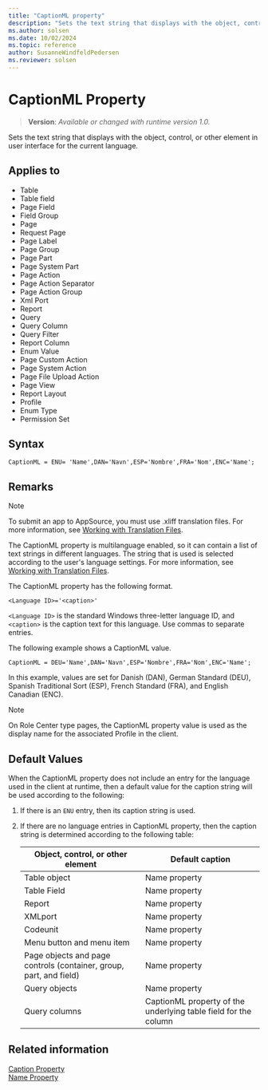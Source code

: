 ```yaml
---
title: "CaptionML property"
description: "Sets the text string that displays with the object, control, or other element in user interface for the current language."
ms.author: solsen
ms.date: 10/02/2024
ms.topic: reference
author: SusanneWindfeldPedersen
ms.reviewer: solsen
---
```

[//]: # (START>DO_NOT_EDIT)
[//]: # (IMPORTANT:Do not edit any of the content between here and the END>DO_NOT_EDIT.)
[//]: # (Any modifications should be made in the .xml files in the ModernDev repo.)
# CaptionML Property
> **Version**: _Available or changed with runtime version 1.0._

Sets the text string that displays with the object, control, or other element in user interface for the current language.

## Applies to
-   Table
-   Table field
-   Page Field
-   Field Group
-   Page
-   Request Page
-   Page Label
-   Page Group
-   Page Part
-   Page System Part
-   Page Action
-   Page Action Separator
-   Page Action Group
-   Xml Port
-   Report
-   Query
-   Query Column
-   Query Filter
-   Report Column
-   Enum Value
-   Page Custom Action
-   Page System Action
-   Page File Upload Action
-   Page View
-   Report Layout
-   Profile
-   Enum Type
-   Permission Set

[//]: # (IMPORTANT: END>DO_NOT_EDIT)

## Syntax

```
CaptionML = ENU= 'Name',DAN='Navn',ESP='Nombre',FRA='Nom',ENC='Name';
```

## Remarks

> [!NOTE]  
> To submit an app to AppSource, you must use .xliff translation files. For more information, see [Working with Translation Files](../devenv-work-with-translation-files.md).

The CaptionML property is multilanguage enabled, so it can contain a list of text strings in different languages. The string that is used is selected according to the user's language settings. For more information, see [Working with Translation Files](../devenv-work-with-translation-files.md).

The CaptionML property has the following format.  

 `<Language ID>='<caption>'`

 `<Language ID>` is the standard Windows three-letter language ID, and `<caption>` is the caption text for this language. Use commas to separate entries.  

 The following example shows a CaptionML value.  

 `CaptionML = DEU='Name',DAN='Navn',ESP='Nombre',FRA='Nom',ENC='Name';`

In this example, values are set for Danish (DAN), German Standard (DEU), Spanish Traditional Sort (ESP),  French Standard (FRA), and English Canadian (ENC).  

> [!NOTE]  
>  On Role Center type pages, the CaptionML property value is used as the display name for the associated Profile in the client.

## Default Values

When the CaptionML property does not include an entry for the language used in the client at runtime, then a default value for the caption string will be used according to the following: 

1. If there is an `ENU` entry, then its caption string is used. 
2. If there are no language entries in CaptionML property, then the caption string is determined according to the following table:

    |Object, control, or other element|Default caption|  
    |---------------------------------|---------------|  
    |Table object|Name property|  
    |Table Field|Name property|  
    |Report|Name property|  
    |XMLport|Name property|  
    |Codeunit|Name property|  
    |Menu button and menu item|Name property|  
    |Page objects and page controls (container, group, part, and field)|Name property|
    |Query objects|Name property|  
    |Query columns|CaptionML property of the underlying table field for the column|  

## Related information  
 [Caption Property](devenv-caption-property.md)   
 [Name Property](./devenv-properties.md)